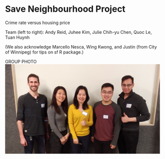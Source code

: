 # Save Neighbourhood Project
Crime rate versus housing price

Team (left to right):
Andy Reid, Juhee Kim, Julie Chih-yu Chen, Quoc Le, Tuan Huynh

(We also acknowledge Marcello Nesca, Wing Kwong, and Justin (from City of Winnipeg) for tips on sf R package.)

GROUP PHOTO
![GROUP PHOTO](P_20200307_202825_vHDR.jpg)

